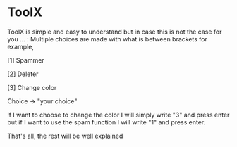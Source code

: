 # ToolX

ToolX is simple and easy to understand but in case this is not the case for you ... :
Multiple choices are made with what is between brackets for example,

  [1] Spammer
  
  [2] Deleter
  
  [3] Change color 
  
  Choice -> "your choice"
  
if I want to choose to change the color I will simply write "3" and press enter
but if I want to use the spam function I will write "1" and press enter.

That's all, the rest will be well explained
